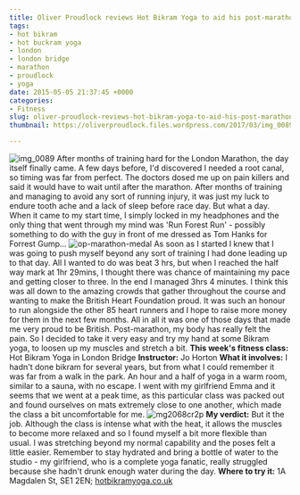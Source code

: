 ```yaml
---
title: Oliver Proudlock reviews Hot Bikram Yoga to aid his post-marathon recovery
tags:
- hot bikram
- hot buckram yoga
- london
- london bridge
- marathon
- proudlock
- yoga
date: 2015-05-05 21:37:45 +0000
categories:
- Fitness
slug: oliver-proudlock-reviews-hot-bikram-yoga-to-aid-his-post-marathon-recovery
thumbnail: https://oliverproudlock.files.wordpress.com/2017/03/img_0089.jpg

---
```

![img_0089](https://oliverproudlock.files.wordpress.com/2017/03/img_0089.jpg) After months of training hard for the London Marathon, the day itself finally came. A few days before, I'd discovered I needed a root canal, so timing was far from perfect. The doctors dosed me up on pain killers and said it would have to wait until after the marathon. After months of training and managing to avoid any sort of running injury, it was just my luck to endure tooth ache and a lack of sleep before race day. But what a day. When it came to my start time, I simply locked in my headphones and the only thing that went through my mind was 'Run Forest Run' - possibly something to do with the guy in front of me dressed as Tom Hanks for Forrest Gump... ![op-marathon-medal](https://oliverproudlock.files.wordpress.com/2017/03/op-marathon-medal.jpg) As soon as I started I knew that I was going to push myself beyond any sort of training I had done leading up to that day. All I wanted to do was beat 3 hrs, but when I reached the half way mark at 1hr 29mins, I thought there was chance of maintaining my pace and getting closer to three. In the end I managed 3hrs 4 minutes. I think this was all down to the amazing crowds that gather throughout the course and wanting to make the British Heart Foundation proud. It was such an honour to run alongside the other 85 heart runners and I hope to raise more money for them in the next few months. All in all it was one of those days that made me very proud to be British. Post-marathon, my body has really felt the pain. So I decided to take it very easy and try my hand at some Bikram yoga, to loosen up my muscles and stretch a bit. **This week's fitness class:** Hot Bikram Yoga in London Bridge **Instructor:** Jo Horton **What it involves:** I hadn't done bikram for several years, but from what I could remember it was far from a walk in the park. An hour and a half of yoga in a warm room, similar to a sauna, with no escape. I went with my girlfriend Emma and it seems that we went at a peak time, as this particular class was packed out and found ourselves on mats extremely close to one another, which made the class a bit uncomfortable for me. ![mg2068cr2p](https://oliverproudlock.files.wordpress.com/2017/03/mg2068cr2p.jpg) **My verdict:** But it the job. Although the class is intense what with the heat, it allows the muscles to become more relaxed and so I found myself a bit more flexible than usual. I was stretching beyond my normal capability and the poses felt a little easier. Remember to stay hydrated and bring a bottle of water to the studio - my girlfriend, who is a complete yoga fanatic, really struggled because she hadn't drunk enough water during the day. **Where to try it:** 1A Magdalen St, SE1 2EN; [hotbikramyoga.co.uk](http://hotbikramyoga.co.uk/)